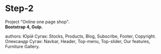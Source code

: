 # Step-2 <br>
Project
"Online one page shop".<br>
<b>Bootstrap 4, Gulp.</b>

authors:
Юрій Сугак: Stocks, Products, Blog, Subscribe, Footer, Copyright.
Олександр Сугак: Navbar, Header, Top-menu, Top-slider, Our features, Furniture Gallery.
